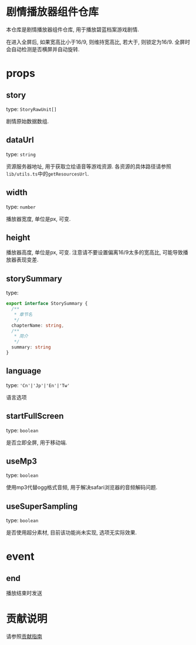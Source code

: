 # 剧情播放器组件仓库
本仓库是剧情播放器组件仓库, 用于播放碧蓝档案游戏剧情.

在进入全屏后, 如果宽高比小于16/9, 则维持宽高比, 若大于, 则锁定为16/9.
全屏时会自动检测是否横屏并自动旋转.

# props
## story 
type: `StoryRawUnit[]`

剧情原始数据数组.

## dataUrl
type: `string`

资源服务器地址, 用于获取立绘语音等游戏资源. 各资源的具体路径请参照`lib/utils.ts`中的`getResourcesUrl`.

## width
type: `number`

播放器宽度, 单位是px, 可变.

## height

播放器高度, 单位是px, 可变. 注意请不要设置偏离16/9太多的宽高比, 可能导致播放器表现变差.

## storySummary
type: 
```ts
export interface StorySummary {
  /**
   * 章节名
   */
  chapterName: string,
  /**
   * 简介
   */
  summary: string
}
```

## language 
type: `'Cn'|'Jp'|'En'|'Tw'`

语言选项

## startFullScreen
type: `boolean`

是否立即全屏, 用于移动端.

## useMp3
type: `boolean`

使用mp3代替ogg格式音频, 用于解决safari浏览器的音频解码问题.

## useSuperSampling
type: `boolean`

是否使用超分素材, 目前该功能尚未实现, 选项无实际效果.

# event
## end

播放结束时发送


# 贡献说明
请参照[贡献指南](./docs/contribute.md)
